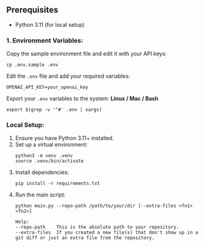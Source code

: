 ## Prerequisites
- Python 3.11 (for local setup)

### 1. Environment Variables:
Copy the sample environment file and edit it with your API keys:
   ```
   cp .env.sample .env
   ```
Edit the `.env` file and add your required variables:
   ```
   OPENAI_API_KEY=your_openai_key
   ```
Export your `.env` variables to the system:
   **Linux / Mac / Bash**
   ```
   export $(grep -v '^#' .env | xargs)
   ```
### Local Setup:
1. Ensure you have Python 3.11+ installed.
2. Set up a virtual environment:
   ```
   python3 -m venv .venv
   source .venv/bin/activate
   ```
3. Install dependencies:
   ```
   pip install -r requirements.txt
   ```
4. Run the main script:
   ```
   python main.py --repo-path /path/to/your/dir [--extra-files <fn1> <fn2>]

   Help:
   --repo-path    This is the absolute path to your repository.
   --extra-files  If you created a new file(s) that don't show up in a git diff or just an extra file from the repository.
   ```